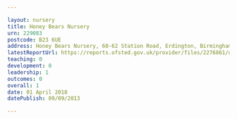 ```yaml
---

layout: nursery
title: Honey Bears Nursery
urn: 229083
postcode: B23 6UE
address: Honey Bears Nursery, 60-62 Station Road, Erdington, Birmingham, West Midlands, B23 6UE
latestReportUrl: https://reports.ofsted.gov.uk/provider/files/2276861/urn/229083.pdf
teaching: 0
development: 0
leadership: 1
outcomes: 0
overall: 1
date: 01 April 2018 
datePublish: 09/09/2013

---
```

